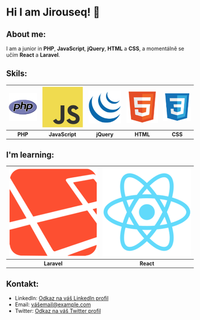 # Hi I am Jirouseq! 👋

## About me:
I am a junior in **PHP**, **JavaScript**, **jQuery**, **HTML** a **CSS**, a momentálně se učím **React** a **Laravel**.

## Skils:
| ![PHP icon](https://raw.githubusercontent.com/devicons/devicon/master/icons/php/php-original.svg) | ![JavaScript icon](https://raw.githubusercontent.com/devicons/devicon/master/icons/javascript/javascript-original.svg) | ![jQuery icon](https://raw.githubusercontent.com/devicons/devicon/master/icons/jquery/jquery-original.svg) | ![HTML icon](https://raw.githubusercontent.com/devicons/devicon/master/icons/html5/html5-original.svg) | ![CSS icon](https://raw.githubusercontent.com/devicons/devicon/master/icons/css3/css3-original.svg) |
|:---:|:---:|:---:|:---:|:---:|
| **PHP** | **JavaScript** | **jQuery** | **HTML** | **CSS** | **React** | **Laravel** |


## I'm learning:
| ![Laravel icon](https://raw.githubusercontent.com/devicons/devicon/master/icons/laravel/laravel-plain.svg) | ![React icon](https://raw.githubusercontent.com/devicons/devicon/master/icons/react/react-original.svg) |
|:---:|:---:|
| **Laravel** | **React** |

## Kontakt:
- LinkedIn: [Odkaz na váš LinkedIn profil](odkaz)
- Email: vášemail@example.com
- Twitter: [Odkaz na váš Twitter profil](odkaz)
